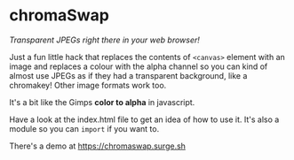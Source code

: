 # chromaSwap
_Transparent JPEGs right there in your web browser!_

Just a fun little hack that replaces the contents of `<canvas>` element with an image and replaces a colour with the alpha
channel so you can kind of almost use JPEGs as if they had a transparent background, like a chromakey! Other image formats work too.

It's a bit like the Gimps **color to alpha** in javascript.

Have a look at the index.html file to get an idea of how to use it. It's also a module so you can `import` if you want to.

There's a demo at https://chromaswap.surge.sh
